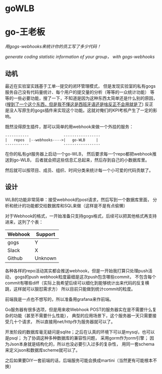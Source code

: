 # goWLB 

# go-王老板

*用gogs-webhooks来统计你的员工写了多少代码！*

*generate coding statistic information of your group， with gogs-webhooks*

## 动机

最近在实验室实践基于工单--提交的闭环管理模式，
但是发现实验室的私有gogs服务自己没有代码量统计、每个用户的提交量的分析（等等的一众统计功能）
等等的一些必要功能，搜了一下，不知道是因为这种东西太简单还是什么别的原因，
([搜到了一个这个东西，但是我不懂这是西班牙语还是啥反正不会用就是了](https://github.com/lfkimura/webhook-statistics)) 反正是没人写原生的gogs插件来实现这个功能。这就对俺们的KPI考核产生了一定的影响。

既然没得原生插件，那可以简单的用webhook来做一个外挂的服务：

```
-----------                -----------------
|   repos  |--webhooks---->|   go-WLB     |
-----------                -----------------
```

在你的私有git服务器上启动一个go-WLB，
然后要求每一个repo都把webhook推送到go-WLB，
后者就会把这些信息汇总起来，然后存到自己的小数据库里。

然后就可以按项目、成员、组织、时间分类来统计每一个小可爱的代码贡献了。

## 设计

WLB的功能非常简单：接受webhook的post请求，然后写到一个数据库里面，
分析和统计的功能都交给数据库和SQL来做（这样是不是有点偷懒）

对于Webhook的格式，一开始准备只支持gogs格式，后续可以把其他格式再支持进来，这列了个表：

| Webhook | Support |
|---------|---------|
|  gogs   |    Y    |
|  Slack  |    X    |
|  Github |  Unknown|

各种各样的repo活动其实都会推送webhook，但是一开始我打算只处理push活动，
gogs的push webhook粒度最细是这次push包含哪些commit，
不包含每个commit有哪些diff（实际上我希望后续可以细化到能够统计出来代码的反复横跳，这样就可以狠怼需求方）
所以目前只能做到统计commit的粒度。


前端我是一点也不想写的，所以准备用grafana来作前端。

Go服务器有很多选项，但是用来收Webhook POST的服务器实在是不需要什么复杂的功能（甚至不需要什么性能），
典型的应用场景下，这个服务器一天只需要接受几十个请求，
所以直接用net/http作为服务器就可以了。

开发阶段的数据库毫无疑问是sqlite；之后在认真的环境下可以是mysql，也可以是psql；
为了协调这种多种数据库的兼容性问题，
采用gorm作为orm引擎；
因为Json本身就是结构化的，所以也没必要引入过多的复杂性，
用同一套schema来定义json和数据库scheme就可以了。

之后如果要DIY一套前端的话，后端服务可能会换成martini（当然更有可能根本不换）



